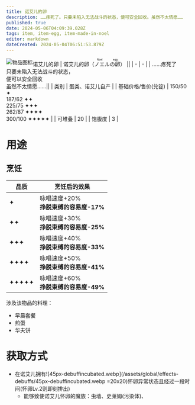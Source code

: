 ```yaml
---
title: 诺艾儿的卵
description: ……疼死了。只要未陷入无法战斗的状态，便可安全回收。虽然不太情愿……
published: true
date: 2024-05-06T04:09:39.028Z
tags: item, item-egg, item-made-in-noel
editor: markdown
dateCreated: 2024-05-04T06:51:53.879Z
---
```


诺艾儿的卵
| <img style="float: left;" src="此处放物品图标" alt="物品图标" />诺艾儿的卵（<ruby>ノエルの卵<rt>Noel egg</rt></ruby>） ||
| - | - |
| ……疼死了<br>只要未陷入无法战斗的状态，<br>便可以安全回收<br>虽然不太情愿……||
| 类别 | 蛋类、诺艾儿自产 |
| 基础价格/售价(兑锭) | 150/50 ✦<br>187/62 ✦✦<br>225/75 ✦✦✦<br>262/87 ✦✦✦✦<br>300/100 ✦✦✦✦✦ |
| 可堆叠 | 20 |
| 饱腹度 | 3 |

# 用途
## 烹饪
| 品质 | 烹饪后的效果 |
| - | - |
| ✦ | 咏唱速度+20%<br>**挣脱束缚的容易度-17%** |
| ✦✦ | 咏唱速度+30%<br>**挣脱束缚的容易度-25%** |
| ✦✦✦ | 咏唱速度+40%<br>**挣脱束缚的容易度-33%** |
| ✦✦✦✦ | 咏唱速度+50%<br>**挣脱束缚的容易度-41%** |
| ✦✦✦✦✦ | 咏唱速度+60%<br>**挣脱束缚的容易度-49%** |
涉及该物品的料理：
- 早晨套餐
- 煎蛋
- 华夫饼
# 获取方式
- 在诺艾儿拥有![45px-debuffincubated.webp](/assets/global/effects-debuffs/45px-debuffincubated.webp =20x20)怀卵异常状态且经过一段时间(怀卵Lv.2则即刻排出)
  - 能够致使诺艾儿怀卵的魔族：虫墙、史莱姆(污染体)、